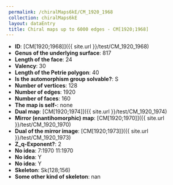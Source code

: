 ```yaml
--- 
 permalink: /chiralMaps6kE/CM_1920_1968 
 collection: chiralMaps6kE
 layout: dataEntry
 title: Chiral maps up to 6000 edges - CM[1920;1968]
---
```


- **ID**: [CM[1920;1968]]({{ site.url }}/test/CM_1920_1968)
- **Genus of the underlying surface**: 817
- **Length of the face**: 24
- **Valency**: 30
- **Length of the Petrie polygon**: 40
- **Is the automorphism group solvable?**: S
- **Number of vertices**: 128
- **Number of edges**: 1920
- **Number of faces**: 160
- **The map is self-**: none
- **Dual map**: [CM[1920;1974]]({{ site.url }}/test/CM_1920_1974)
- **Mirror (enantihomorphic) map**: [CM[1920;1970]]({{ site.url }}/test/CM_1920_1970)
- **Dual of the mirror image**: [CM[1920;1973]]({{ site.url }}/test/CM_1920_1973)
- **Z_q-Exponent?**: 2
- **No idea**:  7:1970 11:1970
- **No idea**: Y
- **No idea**: Y
- **Skeleton**: Sk(128;156)
- **Some other kind of skeleton**: nan

